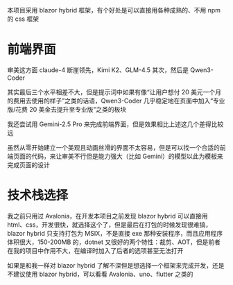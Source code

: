 本项目采用 blazor hybrid 框架，有个好处是可以直接用各种成熟的、不用 npm 的 css 框架


# 前端界面

审美这方面 claude-4 断崖领先，Kimi K2、GLM-4.5 其次，然后是 Qwen3-Coder

其实最后三个水平相差不大，但是提示词中如果有像“让用户想付 20 美元一个月的费用去使用的样子”之类的话语，Qwen3-Coder 几乎稳定地在页面中加入“专业版/花费 20 美金去提升至专业版”之类的板块

我还尝试用 Gemini-2.5 Pro 来完成前端界面，但是效果相比上述这几个差得比较远

虽然从零开始建立一个美观且动画丝滑的界面不太容易，但是可以找一个合适的前端页面的代码，来让审美不行但是能力强大（比如 Gemini）的模型以此为模板来完成页面的设计


# 技术栈选择

我之前只用过 Avalonia，在开发本项目之前发现 blazor hybrid 可以直接用 html、css，开发很快，就选择这个了，但是最后在打包的时候发现很难搞，blazor hybrid 只支持打包为 MSIX，不是直接 exe 那种安装程序，而且应用程序体积很大，150-200MB 的，dotnet 又很好的两个特性：裁剪、AOT，但是前者在我的项目中作用不大，在编译时加入了后者的选项甚至无法打开

如果是和我一样对 blazor hybrid 了解不深但是想选择一个框架来完成开发，还是不建议使用 blazor hybrid，可以看看 Avalonia、uno、flutter 之类的